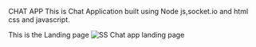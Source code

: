 CHAT APP
This is Chat Application built using Node js,socket.io and html css and javascript.

This is the Landing page
 
 ![SS Chat app landing page](https://github.com/farhanm0706/Chat-App/assets/97427867/6c966819-c3c3-458e-b1dd-8d9a29220698)
